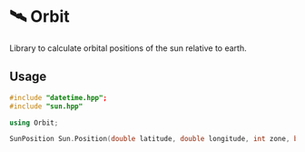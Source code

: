 🛰 Orbit
=====

Library to calculate orbital positions of the sun relative to earth.

## Usage

```cpp
#include "datetime.hpp";
#include "sun.hpp"

using Orbit;

SunPosition Sun.Position(double latitude, double longitude, int zone, bool daySavings, DateTime time);
```

